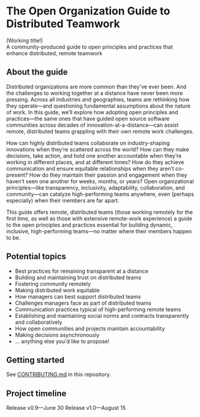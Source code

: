 # The Open Organization Guide to Distributed Teamwork
(Working title!)  
A community-produced guide to open principles and practices that enhance distributed, remote teamwork

## About the guide

Distributed organizations are more common than they've ever been. And the challenges to working together at a distance have never been more pressing. Across all industries and geographies, teams are rethinking how they operate—and questioning fundamental assumptions about the nature of work. In this guide, we’ll explore how adopting open principles and practices—the same ones that have guided open source software communities across decades of innovation-at-a-distance—can assist remote, distributed teams grappling with their own remote work challenges.

How can highly distributed teams collaborate on industry-shaping innovations when they’re scattered across the world? How can they make decisions, take action, and hold one another accountable when they’re working in different places, and at different times? How do they achieve communication and ensure equitable relationships when they aren’t co-present? How do they maintain their passion and engagement when they haven’t seen one another for weeks, months, or years? Open organizational principles—like transparency, inclusivity, adaptability, collaboration, and community—can catalyze high-performing teams anywhere, even (perhaps especially) when their members are far apart.

This guide offers remote, distributed teams (those working remotely for the first time, as well as those with extensive remote-work experience) a guide to the open principles and practices essential for building dynamic, inclusive, high-performing teams—no matter where their members happen to be.

## Potential topics

- Best practices for remaining transparent at a distance
- Building and maintaining trust on distributed teams
- Fostering community remotely
- Making distributed work equitable
- How managers can best support distributed teams
- Challenges managers face as part of distributed teams
- Communication practices typical of high-performing remote teams
- Establishing and maintaining social norms and contracts transparently and collaboratively
- How open communities and projects maintain accountability
- Making decisions asynchronously
- ... anything else you'd like to propose!

## Getting started

See [CONTRIBUTING.md](https://github.com/open-organization/open-org-distributed-work-guide/blob/master/CONTRIBUTING.md) in this repository.

## Project timeline
Release v0.9—June 30
Release v1.0—August 15